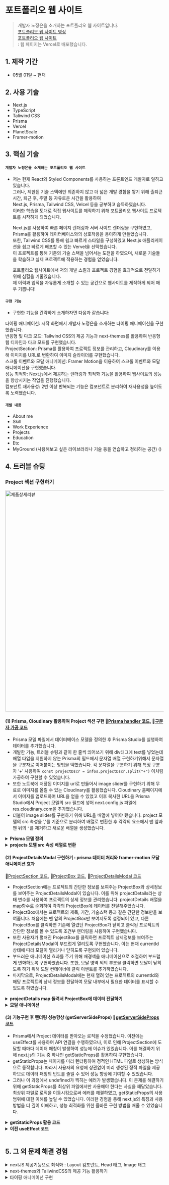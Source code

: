 # 포트폴리오 웹 사이트
> 개발자 노정은을 소개하는 포트폴리오 웹 사이트입니다. </br>
> [포트폴리오 웹 사이트 영상](https://www.youtube.com/watch?v=f-sBWaB70Ck) </br>
> [포트폴리오 웹 사이트](https://magazinek.netlify.app) </br>
: 웹 페이지는 Vercel로 배포했습니다.

## 1. 제작 기간
- 05월 01일 ~ 현재

## 2. 사용 기술
- Next.js
- TypeScript
- Taliwind CSS
- Prisma
- Vercel
- PlanetScale
- Framer-motion

## 3. 핵심 기술
 
#### `개발자 노정은을 소개하는 포트폴리오 웹 사이트`
- 저는 현재 React와 Styled Components를 사용하는 프론트엔드 개발자로 일하고 있습니다.<br />
  그러나, 제한된 기술 스택에만 의존하지 않고 더 넓은 개발 경험을 쌓기 위해 출퇴근 시간, 퇴근 후, 주말 등 자유로운 시간을 활용하여 <br />
  Next.js, Prisma, Tailwind CSS, Velcel 등을 공부하고 습득하였습니다. <br /> 
  이러한 학습을 토대로 직접 웹사이트를 제작하기 위해 포트폴리오 웹사이트 프로젝트를 시작하게 되었습니다. <br />  

  Next.js를 사용하여 빠른 페이지 렌더링과 서버 사이드 렌더링을 구현하였고, Prisma를 활용하여 데이터베이스와의 상호작용을 용이하게 만들었습니다.<br /> 
  또한, Tailwind CSS를 통해 쉽고 빠르게 스타일을 구성하였고 Next.js 애플리케이션을 쉽고 빠르게 배포할 수 있는 Vervel을 선택했습니다.<br /> 
  이 프로젝트를 통해 기존의 기술 스택을 넘어서는 도전을 하였으며, 새로운 기술들을 학습하고 실제 프로젝트에 적용하는 경험을 얻었습니다.<br /> 

  포트폴리오 웹사이트에서 저의 개발 스킬과 프로젝트 경험을 효과적으로 전달하기 위해 심혈을 기울였습니다. <br /> 
  제 이력과 업적을 자유롭게 소개할 수 있는 공간으로 웹사이트를 제작하게 되어 매우 기쁩니다!


#### `구현 기능`
- 구현한 기능을 간략하게 소개하자면 다음과 같습니다:

타이핑 애니메이션: 시작 화면에서 개발자 노정은을 소개하는 타이핑 애니메이션을 구현했습니다.  <br /> 
반응형 및 다크 모드: Tailwind CSS의 제공 기능과 next-themes를 활용하여 반응형 웹 디자인과 다크 모드를 구현했습니다.  <br /> 
ProjectSection: Prisma를 활용하여 프로젝트 정보를 관리하고, Cloudinary를 이용해 이미지를 URL로 변환하여 이미지 슬라이더를 구현했습니다.  <br /> 
스크롤 이벤트와 모달 애니메이션: Framer Motion을 이용하여 스크롤 이벤트와 모달 애니메이션을 구현했습니다.  <br /> 
성능 최적화: Next.js에서 제공하는 렌더링과 최적화 기능을 활용하여 웹사이트의 성능을 향상시키는 작업을 진행했습니다.  <br /> 
컴포넌트 재사용성: 2번 이상 반복되는 기능은 컴포넌트로 분리하여 재사용성을 높이도록 노력했습니다. 


#### `개발 내용`
- About me
- Skill
- Work Experience
- Projects
- Education
- Etc
- MyGround (사용해보고 싶은 라이브러리나 기술 등을 연습하고 정리하는 공간) ()


## 4. 트러블 슈팅
### Project 섹션 구현하기
<img width="700" alt="제품상세리뷰" src="https://github.com/wjddms4107/jeongEun_portfolio/assets/78889402/4b789071-d503-40a4-8102-9ad632c2057c.gif" /> <br />
#### (1) Prisma, Cloudinary 활용하여 Project 섹션 구현 🔗[Prisma handler 코드](https://github.com/wjddms4107/jeongEun_portfolio/blob/67837b687b55e90b8d19b34bdd2643a62e149c63/pages/api/project.tsx#LL4C31-L4C38),  🔗[구분자 가공 코드](https://github.com/wjddms4107/jeongEun_portfolio/blob/67837b687b55e90b8d19b34bdd2643a62e149c63/pages/components/BigProjectBox.tsx#L18)

- Prisma 모델 파일에서 데이터베이스 모델을 정의한 후 Prisma Studio를 실행하여 데이터를 추가했습니다.
- 개발한 기능, 트러블 슈팅과 같이 한 줄씩 띄어쓰기 위해 div태그에 text를 넣었는데
배열 타입을 지원하지 않는 Prisma의 필드에서 문자열 배열 구현하기위해서 문자열을 구분자로 이어붙이는 방법을 택했습니다. 
각 문자열을 구분하기 위해 특정 구분자 ‘+’ 사용하여 `const projectDscr = infos.projectDscr.split("+")` 이처럼 가공하여 구현할 수 있었습니다.
- 또한 노트북에 저장된 이미지를 url로 만들어서 image slider를 구현하기 위해 무료로 이미지를 올릴 수 있는 Cloudinary를 활용했습니다. 
Cloudinary 홈페이지에서 이미지를 업로드하여 URL을 얻을 수 있었고 이후 복사한 URL을 Prisma Studio에서 Project 모델의 src 필드에 넣어 
next.config.js 파일에 res.cloudinary.com을 추가했습니다. 
- 더불어 image slider를 구현하기 위해 URL을 배열에 넣어야 했습니다. 
project 모델의 src 속성을 ','를 기준으로 분리하여 배열로 변환한 후 각각의 요소에서 맨 앞과 맨 뒤의 `"`를 제거하고 새로운 배열을 생성했습니다. 

<details>
<summary><b>Prisma 모델 정의</b></summary>
<div markdown="1">

 ~~~javascript
 model Project {
  id Int @id @default(autoincrement())
  state Boolean
  title String
  period String
  sort String
  src String @db.VarChar(3000)
  alt String
  skill String
  github String
  url String
  team String?
  myRole String?
  library String?
  notes String?
  shortDscr String
  projectDscr String  @db.VarChar(1000)
  featureDscr String  @db.VarChar(1000)
  troubleeDscr String  @db.VarChar(1000)
}
 ~~~

</div>
</details>

<details>
<summary><b>projects 모델 src 속성 배열로 변환</b></summary>
<div markdown="1">

  ~~~javascript
 export default async function handler(
  req: NextApiRequest,
  res: NextApiResponse
) {
  
  const projects = await client.project.findMany();

  const newData = projects.map((project) => {
    const srcArray: string[] = project.src.split(',');
    const newArray = srcArray.map((src:string) => src.replace(/^"(.*)"$/, '$1'));

    return {
      ...project,
      src: newArray ,
    };
  });

  res.json({
    ok: true,
    data: newData,
  });
}
 ~~~
</div>
</details>


#### (2) ProjectDetailsModal 구현하기 : prisma 데이터 처리와 framer-motion 모달 애니메이션 효과 <br />
 🔗[ProjectSection 코드](https://github.com/wjddms4107/jeongEun_portfolio/blob/1bdf5d74a3315b6a864698d175ba770a9ec1de6c/pages/ProjectSection.tsx#L13), 🔗[ProjectBox 코드](https://github.com/wjddms4107/jeongEun_portfolio/blob/1bdf5d74a3315b6a864698d175ba770a9ec1de6c/pages/components/ProjectBox.tsx#L20), 🔗[ProjectDetailsModal 코드](https://github.com/wjddms4107/jeongEun_portfolio/blob/1bdf5d74a3315b6a864698d175ba770a9ec1de6c/pages/components/ProjectDetailsModal.tsx#L14)

- ProjectSection에는 프로젝트의 간단한 정보를 보여주는 ProjectBox와 상세정보를 보여주는 ProjectDetailsModal이 있습니다. 이를 위해 projectDetails라는 상태 변수를 사용하여 프로젝트의 상세 정보를 관리했습니다. projectDetails 배열을 map함수로 순회하여 각각의 ProjectBox에 데이터를 전달해주었습니다.
- ProjectBox에서는 프로젝트의 제목, 기간, 기술스택 등과 같은 간단한 정보만을 보여줍니다. 처음에는 맨 앞의 ProjectBox만 보여지도록 설정되어 있고, 다른 ProjectBox를 클릭하면 기존에 열렸던 ProjectBox가 닫히고 클릭된 프로젝트의 간단한 정보를 볼 수 있도록 조건부 렌더링을 사용하여 구현했습니다.
- 또한 사용자가 펼쳐진 ProjectBox를 클릭하면 프로젝트 상세정보를 보여주는 ProjectDetailsModal이 부드럽게 열리도록 구현했습니다. 이는 현재 currentId 상태에 따라 모달이 열리거나 닫히도록 구현되어 있습니다.
- 부드러운 애니메이션 효과를 주기 위해 배경색을 애니메이션으로 조절하여 부드럽게 변화하도록 구현하였습니다. 또한, 모달 영역 외의 부분을 클릭하면 모달이 닫히도록 하기 위해 모달 컨테이너에 클릭 이벤트를 추가하였습니다.
- 마지막으로, ProjectDetailsModal에는 현재 열려 있는 프로젝트의 currentId와 해당 프로젝트의 상세 정보를 전달하여 모달 내부에서 필요한 데이터를 표시할 수 있도록 하였습니다.


<details>
<summary><b>projectDetails map 돌려서 ProjectBox에 데이터 전달하기</b></summary>
<div markdown="1">
 
 ~~~javascript
   const [projectDetails, setProjectDetails] = useState<Project[]>(projects);

  const ClickProjectBox = (index: number) => {
    setProjectDetails(projectDetails?.map((info, i) => ({
      ...info,
      state: i === index
    })));
  };
  
  const projectBoxs = projectDetails?.map((details) => (
    <ProjectBox
      key={details.id}
      isClicked={details.state}
      details={details}
      onClick={() => ClickProjectBox(details.id - 1)}
      layoutId={details.id}
    />
  ));
 ~~~
 
</div>
</details>
 
 <details>
<summary><b>모달 애니메이션</b></summary>
<div markdown="1">

 ~~~javascript
  <AnimatePresence>
    {currentId ? (
       <motion.div
         className="fixed z-20 top-0 right-0 left-0 w-[100vw] h-full flex items-center justify-center m-auto"
         onClick={(e) => e.target === e.currentTarget && handleCloseBox()}
         initial={{ backgroundColor: "rgba(0, 0, 0, 0)" }}
         animate={{ backgroundColor: "rgba(0, 0, 0, 0.5)" }}
         exit={{ backgroundColor: "rgba(0, 0, 0, 0)" }}
       >
         <ProjectDetailsModal currentId={currentId} details={details} />
       </motion.div>
     ) : null}
  </AnimatePresence> 
 ~~~
 
</div>
</details>

#### (3) 기능구현 후 렌더링 성능향상 (getServerSideProps) 🔗[getServerSideProps 코드](https://github.com/wjddms4107/jeongEun_portfolio/blob/1bdf5d74a3315b6a864698d175ba770a9ec1de6c/pages/index.tsx#L46)

- Prisma에서 Project 데이터를 받아오는 로직을 수정했습니다. 이전에는 useEffect를 사용하여 API 연결을 수행하였으나, 이로 인해 ProjectSection에 도달할 때마다 데이터 패칭이 발생하여 성능에 이슈가 있었습니다. 이를 해결하기 위해 next.js의 기능 중 하나인 getStaticProps를 활용하여 구현했습니다.
- getStaticProps는 페이지를 미리 렌더링하여 정적인 HTML 파일로 생성하는 방식으로 동작합니다. 따라서 사용자의 요청에 상관없이 미리 생성된 정적 파일을 제공하므로 데이터 패칭의 빈도를 줄일 수 있어 성능 향상에 기여할 수 있었습니다.
- 그러나 이 과정에서 undefined가 찍히는 에러가 발생했습니다. 이 문제를 해결하기 위해 getStaticProps를 최상위 파일에서만 사용해야 한다는 사실을 깨달았습니다. 최상위 파일로 로직을 이동시킴으로써 에러를 해결하였고, getStaticProps의 사용 범위에 대한 이해를 높일 수 있었습니다. 이러한 경험을 통해 next.js의 특징과 사용 방법을 더 깊이 이해하고, 성능 최적화를 위한 올바른 구현 방법을 배울 수 있었습니다.

<details>
<summary><b>getStaticProps 활용 코드</b></summary>
<div markdown="1">

 ~~~javascript
 
export async function getStaticProps() {
  const projects = await client.project.findMany();

  const newData = projects.map((project) => {
    const srcArray: string[] = project.src.split(',');
    const newArray = srcArray.map((src:string) => src.replace(/^"(.*)"$/, '$1'));

    return {
      ...project,
      src: newArray ,
    };
  });
  
  return {
    props: {
      projects: newData,
    },
  };
}

}
 ~~~

</div>
</details>

<details>
<summary><b>이전 useEffect 코드</b></summary>
<div markdown="1">

  ~~~javascript
  useEffect(()=>{
    axios.get('/api/project')
  .then(function (response:any) {
    setProjectBoxStates(response.data.data)
  })
  .catch(function (error:any) {
    console.log(error, "project api 연결 에러");
  })
  }
  ,[])
 ~~~
</div>
</details>



<br/>

## 5. 그 외 문제 해결 경험

<details>
<summary>nextJS 제공기능으로 최적화 : Layout 컴포넌트, Head 태그, Image 태그 </summary>
<div markdown="1"> 
<br />

- Layout 컴포넌트로 웹 사이트의 레이아웃을 잡아주었습니다.

~~~javascript
 import Header from "./Header";

 export default function Layout({children}: React.PropsWithChildren) {
   return (
     <>
      <Header />
      <main className="w-[100vw] flex flex-col items-center justify-center mt-[70px]">
        {children}
      </main>
    </>
   )
 }
~~~


- 이미지 최적화를 위해 lazy loading, 사이즈최적화, layout shift 방지해기 위해 <Image /> 태그를 사용했습니다.

~~~javascript
  <Image src="/jeongeun1.jpg" alt="jeongeun" width={500} height={500} className="rounded-2xl shadow-lg mt-12 lg:w-2/5 lg:ml-10 lg:mt-0" />
 ~~~

- 웹사이트의 head 부분 생성하기위해 head 태그를 사용했습니다.

~~~javascript
  import Head from 'next/head';

interface IProps {
  title : string;
}

export default function Seo({title}:IProps) {
  return (
    <Head>
      <title>{title} | JeongEun</title>
    </Head>
  )
  
}
 ~~~

</div>
</details>

<details>
<summary>next-themes와 TailwindCSS의 제공 기능 활용하기</summary>
<div markdown="1">
<br />
- 원래는 recoil과 같은 전역 상태 관리 도구를 사용하여 다크 모드와 라이트 모드를 전역적으로 적용하려고 했습니다. 그러나 next.js에는 편리하게 다크 모드를 사용할 수 있는 next-themes 라이브러리가 있었습니다. 그래서 next-themes와 TailwindCSS의 dark 활용하여 다크 모드를 쉽게 구현할 수 있었습니다.  <br />
_App : https://github.com/wjddms4107/jeongEun_portfolio/blob/1a9231c9847c2c675eec1bd84fb041ee91524b69/pages/_app.tsx#L10 
다크모드 변환 : https://github.com/wjddms4107/jeongEun_portfolio/blob/1a9231c9847c2c675eec1bd84fb041ee91524b69/components/HeaderUl.tsx#L45
<br />

- TailwindCSS의 제공 기능을 활용하여 반응형을 구현했습니다. TailwindCSS의 lg, md와 같은 선택자를 사용하여 미디어 쿼리 없이도 반응형 스타일링을 간편하게 적용할 수 있었습니다. 이를 통해 브라우저의 크기에 따라 적절한 스타일을 자동으로 적용할 수 있었습니다.   <br />
반응형 : https://github.com/wjddms4107/jeongEun_portfolio/blob/1a9231c9847c2c675eec1bd84fb041ee91524b69/pages/HomeSection.tsx#L17
<br />

 - TailwindCSS의 클래스 중 하나인 space-y-1과 같은 클래스를 사용하여 요소 사이에 간격을 쉽게 조절할 수 있었습니다. 

~~~javascript
 <div className='space-y-4'>
  {troubleDscrArray.map(({title, dscr, code}) => (
    <div className='text-lg' key={title}>
      <div className='font-bold mb-1'>📌 {title}</div>
        <div className='text-middleGray300 dark:text-darkMiddleGray200 break-all whitespace-pre-line' >
         {dscr}
         {code && 
           <div className='mt-2'>
             <code>{code}</code>
           </div>
         }       
      </div>
    </div>
  ))}
 </div>
~~~

</div>
</details>

<details>
<summary>타이핑 애니메이션 구현</summary>
<div markdown="1">

- ['전체적인 아름다움을 중요시하는', '성취 중독자', '적응력이 뛰어나 협업에 자신있는'] 프론트엔드 개발자 노정은입니다. 를 표현하기 위해 타이핑 애니메이션을 구현했습니다.

useTypingAnimation : https://github.com/wjddms4107/jeongEun_portfolio/blob/1a9231c9847c2c675eec1bd84fb041ee91524b69/libs/client/useTypingAnimation.ts#L3
useCursorBlink : https://github.com/wjddms4107/jeongEun_portfolio/blob/1a9231c9847c2c675eec1bd84fb041ee91524b69/libs/client/useCursorBlink.ts#L3

</div>
</details>
